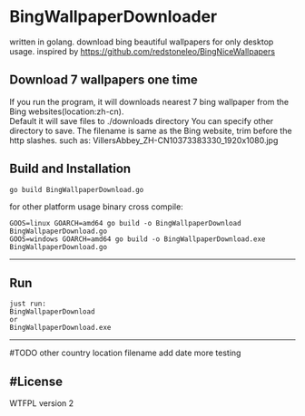 
# BingWallpaperDownloader   
written in golang.
download bing beautiful wallpapers for only desktop usage.
inspired by https://github.com/redstoneleo/BingNiceWallpapers

Download 7 wallpapers one time
------------
If you run the program, it will downloads nearest 7  bing wallpaper from the Bing websites(location:zh-cn).   
Default it will save files to ./downloads directory
You can specify other directory to save.
The filename is same as the Bing website, trim before the http slashes.
such as: VillersAbbey_ZH-CN10373383330_1920x1080.jpg

Build and Installation
------------
```shell
go build BingWallpaperDownload.go
```
for other platform usage binary cross compile: 
```shell
GOOS=linux GOARCH=amd64 go build -o BingWallpaperDownload BingWallpaperDownload.go  
GOOS=windows GOARCH=amd64 go build -o BingWallpaperDownload.exe BingWallpaperDownload.go
```

- - - - --
Run
------------
```shell
just run:
BingWallpaperDownload
or
BingWallpaperDownload.exe
```
- - - - --
#TODO
other country location
filename add date
more testing

#License
----------
WTFPL version 2



